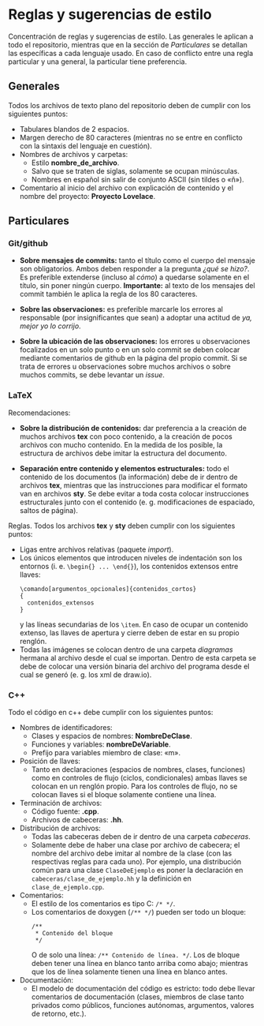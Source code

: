 # Reglas y sugerencias de estilo

Concentración de reglas y sugerencias de estilo. Las generales le aplican a
todo el repositorio, mientras que en la sección de *Particulares* se detallan
las específicas a cada lenguaje usado. En caso de conflicto entre una regla
particular y una general, la particular tiene preferencia.

## Generales

Todos los archivos de texto plano del repositorio deben de cumplir con los
siguientes puntos:

* Tabulares blandos de 2 espacios.
* Margen derecho de 80 caracteres (mientras no se entre en conflicto con la
  sintaxis del lenguaje en cuestión).
* Nombres de archivos y carpetas:
  * Estilo **nombre_de_archivo**.
  * Salvo que se traten de siglas, solamente se ocupan minúsculas.
  * Nombres en español sin salir de conjunto ASCII (sin tildes o «ñ»).
* Comentario al inicio del archivo con explicación de contenido y
  el nombre del proyecto: **Proyecto Lovelace**.

## Particulares

### Git/github

* **Sobre mensajes de commits:** tanto el título como el cuerpo del mensaje
  son obligatorios. Ambos deben responder a la pregunta *¿qué se hizo?*.
  Es preferible extenderse (incluso al *cómo*) a quedarse solamente en el
  título, sin poner ningún cuerpo. **Importante:** al texto de los mensajes
  del commit también le aplica la regla de los 80 caracteres.

* **Sobre las observaciones:** es preferible marcarle los errores al
  responsable (por insignificantes que sean) a adoptar una actitud de *ya,
  mejor yo lo corrijo*.

* **Sobre la ubicación de las observaciones:** los errores u observaciones
  focalizados en un solo punto o en un solo commit se deben colocar mediante
  comentarios de github en la página del propio commit. Si se trata de errores
  u observaciones sobre muchos archivos o sobre muchos commits, se debe
  levantar un *issue*.

### LaTeX

Recomendaciones:

* **Sobre la distribución de contenidos:** dar preferencia a la creación de
  muchos archivos **tex** con poco contenido, a la creación de pocos archivos
  con mucho contenido. En la medida de los posible, la estructura de
  archivos debe imitar la estructura del documento.

* **Separación entre contenido y elementos estructurales:** todo el contenido
  de los documentos (la información) debe de ir dentro de archivos **tex**,
  mientras que las instrucciones para modificar el formato van en archivos
  **sty**. Se debe evitar a toda costa colocar instrucciones estructurales
  junto con el contenido (e. g. modificaciones de espaciado, saltos de página).

Reglas. Todos los archivos **tex** y **sty** deben cumplir con los siguientes
puntos:

* Ligas entre archivos relativas (paquete *import*).
* Los únicos elementos que introducen niveles de indentación son los entornos
  (i. e. `\begin{} ... \end{}`), los contenidos extensos entre llaves:
  ```
  \comando[argumentos_opcionales]{contenidos_cortos}
  {
    contenidos_extensos
  }
  ```
  y las líneas secundarias de los `\item`. En caso de ocupar un contenido
  extenso, las llaves de apertura y cierre deben de estar en su propio renglón.
* Todas las imágenes se colocan dentro de una carpeta *diagramas* hermana al
  archivo desde el cual se importan. Dentro de esta carpeta se debe de colocar
  una versión binaria del archivo del programa desde el cual se generó (e. g.
  los xml de draw.io).

### C++

Todo el código en c++ debe cumplir con los siguientes puntos:

* Nombres de identificadores:
  * Clases y espacios de nombres: **NombreDeClase**.
  * Funciones y variables: **nombreDeVariable**.
  * Prefijo para variables miembro de clase: «m».
* Posición de llaves:
  * Tanto en declaraciones (espacios de nombres, clases, funciones) como
    en controles de flujo (ciclos, condicionales) ambas llaves se colocan en
    un renglón propio. Para los controles de flujo, no se colocan llaves si
    el bloque solamente contiene una línea.
* Terminación de archivos:
  * Código fuente: **.cpp**.
  * Archivos de cabeceras: **.hh**.
* Distribución de archivos:
  * Todas las cabeceras deben de ir dentro de una carpeta *cabeceras*.
  * Solamente debe de haber una clase por archivo de cabecera; el nombre del
    archivo debe imitar al nombre de la clase (con las respectivas reglas
    para cada uno). Por ejemplo, una distribución común para una clase
    `ClaseDeEjemplo` es poner la declaración en
    `cabeceras/clase_de_ejemplo.hh` y la definición en `clase_de_ejemplo.cpp`.
* Comentarios:
  * El estilo de los comentarios es tipo C: `/* */`.
  * Los comentarios de doxygen (`/** */`) pueden ser todo un bloque:
    ```
    /**
     * Contenido del bloque
     */
    ```
    O de solo una línea: `/** Contenido de línea. */`. Los de bloque deben
    tener una línea en blanco tanto arriba como abajo; mientras que los de
    línea solamente tienen una línea en blanco antes.
* Documentación:
  * El modelo de documentación del código es estricto: todo debe llevar
    comentarios de documentación (clases, miembros de clase tanto privados
    como públicos, funciones autónomas, argumentos, valores de retorno, etc.).
